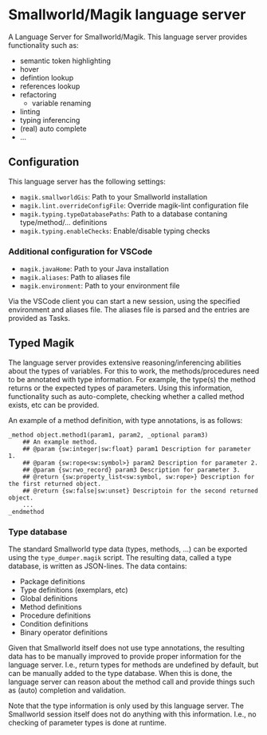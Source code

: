 # Smallworld/Magik language server

A Language Server for Smallworld/Magik. This language server provides functionality such as:

- semantic token highlighting
- hover
- defintion lookup
- references lookup
- refactoring
  - variable renaming
- linting
- typing inferencing
- (real) auto complete
- ...

## Configuration

This language server has the following settings:

- `magik.smallworldGis`: Path to your Smallworld installation
- `magik.lint.overrideConfigFile`: Override magik-lint configuration file
- `magik.typing.typeDatabasePaths`: Path to a database contaning type/method/... definitions
- `magik.typing.enableChecks`: Enable/disable typing checks

### Additional configuration for VSCode

- `magik.javaHome`: Path to your Java installation
- `magik.aliases`: Path to aliases file
- `magik.environment`: Path to your environment file

Via the VSCode client you can start a new session, using the specified environment and aliases file. The aliases file is parsed and the entries are provided as Tasks.

## Typed Magik

The language server provides extensive reasoning/inferencing abilities about the types of variables. For this to work, the methods/procedures need to be annotated with type information. For example, the type(s) the method returns or the expected types of parameters. Using this information, functionality such as auto-complete, checking whether a called method exists, etc can be provided.

An example of a method definition, with type annotations, is as follows:

```magik
_method object.method1(param1, param2, _optional param3)
    ## An example method.
    ## @param {sw:integer|sw:float} param1 Description for parameter 1.
    ## @param {sw:rope<sw:symbol>} param2 Description for parameter 2.
    ## @param {sw:rwo_record} param3 Description for parameter 3.
    ## @return {sw:property_list<sw:symbol, sw:rope>} Description for the first returned object.
    ## @return {sw:false|sw:unset} Descriptoin for the second returned object.
    ...
_endmethod
```

### Type database

The standard Smallworld type data (types, methods, ...) can be exported using the `type_dumper.magik` script. The resulting data, called a type database, is written as JSON-lines. The data contains:

- Package definitions
- Type definitions (exemplars, etc)
- Global definitions
- Method definitions
- Procedure definitions
- Condition definitions
- Binary operator definitions

Given that Smallworld itself does not use type annotations, the resulting data has to be manually improved to provide proper information for the language server. I.e., return types for methods are undefined by default, but can be manually added to the type database. When this is done, the language server can reason about the method call and provide things such as (auto) completion and validation.

Note that the type information is only used by this language server. The Smallworld session itself does not do anything with this information. I.e., no checking of parameter types is done at runtime.
